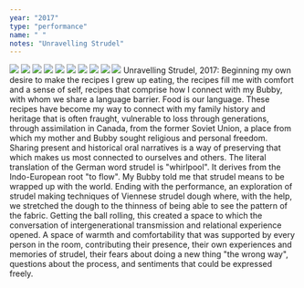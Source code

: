 ```yaml
---
year: "2017"
type: "performance"
name: " "
notes: "Unravelling Strudel"
---
```


![](Performance_Instillation2015-2018/UnravellingStrudel,2017/UnravellingStrudel,2017,1.jpeg)
![](Performance_Instillation2015-2018/UnravellingStrudel,2017/UnravellingStrudel,2017,2.jpeg)
![](Performance_Instillation2015-2018/UnravellingStrudel,2017/UnravellingStrudel,2017,3.jpeg)
![](Performance_Instillation2015-2018/UnravellingStrudel,2017/UnravellingStrudel,2017,4.jpeg)
![](Performance_Instillation2015-2018/UnravellingStrudel,2017/UnravellingStrudel,2017,5.jpeg)
![](Performance_Instillation2015-2018/UnravellingStrudel,2017/UnravellingStrudel,2017,6.jpeg)
![](Performance_Instillation2015-2018/UnravellingStrudel,2017/UnravellingStrudel,2017,7.jpeg)
![](Performance_Instillation2015-2018/UnravellingStrudel,2017/UnravellingStrudel,2017,8.jpeg)
![](Performance_Instillation2015-2018/UnravellingStrudel,2017/UnravellingStrudel,2017,9.jpeg)
![](Performance_Instillation2015-2018/UnravellingStrudel,2017/UnravellingStrudel,2017,10.jpeg)
Unravelling Strudel, 2017: Beginning my own desire to make the recipes I grew up eating, the recipes fill me with comfort and a sense of self, recipes that comprise how I connect with my Bubby, with whom we share a language barrier. Food is our language. These recipes have become my way to connect with my family history and heritage that is often fraught, vulnerable to loss through generations, through assimilation in Canada, from the former Soviet Union, a place from which my mother and Bubby sought religious and personal freedom. Sharing present and historical oral narratives is a way of preserving that which makes us most connected to ourselves and others. The literal translation of the German word strudel is "whirlpool". It derives from the Indo-European root "to flow". My Bubby told me that strudel means to be wrapped up with the world. 		Ending with the performance, an exploration of strudel making techniques of Viennese strudel dough where, with the help, we stretched the dough to the thinness of being able to see the pattern of the fabric. Getting the ball rolling, this created a space to which the conversation of intergenerational transmission and relational experience opened. A space of warmth and comfortability that was supported by every person in the room, contributing their presence, their own experiences and memories of strudel, their fears about doing a new thing "the wrong way", questions about the process, and sentiments that could be expressed freely.
